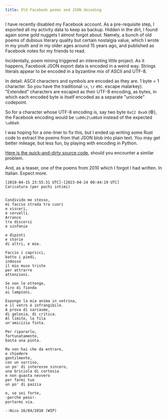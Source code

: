```yaml
---
title: Old Facebook poems and JSON decoding
---
```


I have recently disabled my Facebook account. As a pre-requisite step, I exported all my activity data to keep as
backup. Hidden in the dirt, I found again some gold nuggets I almost forgot about. Namely, a bunch of old poems of
dubious literary quality but certain nostalgia value, which I wrote in my youth and in my older ages around 15 years
ago, and published as Facebook notes for my friends to read.

Incidentally, poem mining triggered an interesting little project. As it happens, Facebook JSON export data is encoded
in a weird way. Strings literals appear to be encoded in a byzantine mix of ASCII and UTF-8.

In detail: ASCII characters and symbols are encoded as they are. 1 byte = 1 character. So you have the traditional `\n`,
`\r` etc. escape malarkey). "Extended" characters are escaped as their UTF-8 encoding, as bytes, in which each encoded
byte is itself encoded as a separate "unicode" codepoint.

So for a character whose UTF-8 encoding is, say two byte `0xC2 0xa9` (&copy;), the Facebook encoding would be
`\u00c2\u00a9` instead of the expected `\u00a9`.

I was hoping for a one-liner to fix this, but I ended up writing some Rust code to extract the poems from that JSON blob
into plain text. You may get better mileage, but less fun, by playing with encoding in Python.

[Here is the quick-and-dirty source code](https://github.com/itadinanta/facebook-archive-reader), should you encounter a similar problem.

And, as a teaser, one of the poems from 2010 which I forgot I had written. In Italian. Expect more.

```
[2010-04-15 23:55:31 UTC]-[2023-04-24 00:44:19 UTC]
Caricatura (per pochi intimi)


Condivido me stesso,
mi faccio strada tra cuori
e visceri,
e cervelli.
Arranco
tra discorsi
e sinfonie

e dipinti
e storie
di altri, e mie.

Faccio i capricci,
batto i piedi,
indosso
il mio muso triste
per attrarre
attenzioni.

Se non le ottengo,
tiro di fionda
ai lampioni.

Espongo la mia anima in vetrina,
e il vetro è infrangibile.
A prova di sarcasmo,
di gelosia, di critica.
Al limite, lo fila
un'amicizia finta.

Per ripararlo,
fortunatamente,
basta una pinta.

Ma non hai che da entrare,
e chiedere
gentilmente,
con un sorriso,
un po' di interesse sincero,
una briciola di cortesia
e non guasta nevvero
per farmi tuo
un po' di pazzia

e, se sei forte,
-perché peso!-
portarmi via.

--Nico 16/04/2010 (WIP)
```
